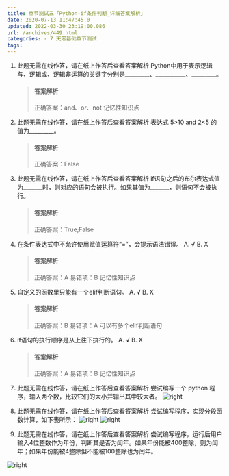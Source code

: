 ```yaml
---
title: 章节测试五「Python-if条件判断_详细答案解析」
date: 2020-07-13 11:47:45.0
updated: 2022-03-30 23:19:00.086
url: /archives/449.html
categories: - 7 天零基础章节测试
tags: 
---
```




1.  此题无需在线作答，请在纸上作答后查看答案解析 Python中用于表示逻辑与、逻辑或、逻辑非运算的关键字分别是\_\_\_\_\_\_\_\_\_、\_\_\_\_\_\_\_\_\_\_\_、\_\_\_\_\_\_\_\_\_。
    
    > #### 答案解析
    > 
    > 正确答案：and、or、not 记忆性知识点
    
2.  此题无需在线作答，请在纸上作答后查看答案解析 表达式 5>10 and 2<5 的值为\_\_\_\_\_\_\_\_\_。
    
    > #### 答案解析
    > 
    > 正确答案：False
    
3.  此题无需在线作答，请在纸上作答后查看答案解析 if语句之后的布尔表达式值为\_\_\_\_\_\_\_时，则对应的语句会被执行。如果其值为\_\_\_\_\_\_\_，则语句不会被执行。
    
    > #### 答案解析
    > 
    > 正确答案：True;False
    
4.  在条件表达式中不允许使用赋值运算符“=”，会提示语法错误。 A. √ B. X
    
    > #### 答案解析
    > 
    > 正确答案：A 易错项：B 记忆性知识点
    
5.  自定义的函数里只能有一个elif判断语句。 A. √ B. X
    
    > #### 答案解析
    > 
    > 正确答案：B 易错项：A 可以有多个elif判断语句
    
6.  if语句的执行顺序是从上往下执行的。 A. √ B. X
    
    > #### 答案解析
    > 
    > 正确答案：A 易错项：B 记忆性知识点
    
7.  此题无需在线作答，请在纸上作答后查看答案解析 尝试编写一个 python 程序，输入两个数，比较它们的大小并输出其中较大者。 ![right](https://images-aiyc-1301641396.cos.ap-guangzhou.myqcloud.com/20200713114653.png)
    
8.  此题无需在线作答，请在纸上作答后查看答案解析 尝试编写程序，实现分段函数计算，如下表所示： ![right](https://images-aiyc-1301641396.cos.ap-guangzhou.myqcloud.com/20200713114137.png) ![right](https://images-aiyc-1301641396.cos.ap-guangzhou.myqcloud.com/20200713114706.png)
    
9.  此题无需在线作答，请在纸上作答后查看答案解析 尝试编写程序，运行后用户输入4位整数作为年份，判断其是否为闰年。如果年份能被400整除，则为闰年；如果年份能被4整除但不能被100整除也为闰年。
    

![right](https://images-aiyc-1301641396.cos.ap-guangzhou.myqcloud.com/20200713114716.png)